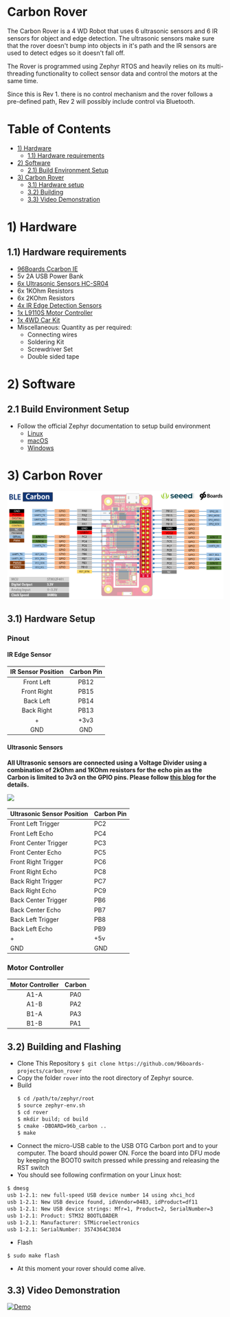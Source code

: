 # Carbon Rover

The Carbon Rover is a 4 WD Robot that uses 6 ultrasonic sensors and 6 IR sensors for object and edge detection.
The ultrasonic sensors make sure that the rover doesn't bump into objects in it's path and the IR sensors are used to detect edges so it doesn't fall off.

The Rover is programmed using Zephyr RTOS and heavily relies on its multi-threading functionality to collect sensor data and control the motors at the same time.

Since this is Rev 1. there is no control mechanism and the rover follows a pre-defined path, Rev 2 will possibly include control via Bluetooth.

# Table of Contents

- [1) Hardware](#1-hardware)
   - [1.1) Hardware requirements](#11-hardware-requirements)
- [2) Software](#2-software)
   - [2.1) Build Environment Setup](#21-build-environment-setup)
- [3) Carbon Rover](#3-carbon-rover)
   - [3.1) Hardware setup](#31-hardware-setup)
   - [3.2) Building](#32-building)
   - [3.3) Video Demonstration](#33-video-demonstration)

# 1) Hardware

## 1.1) Hardware requirements

- [96Boards Ccarbon IE](https://www.96boards.org/product/carbon/)
- 5v 2A USB Power Bank
- [6x Ultrasonic Sensors HC-SR04](https://www.robomart.com/buy-4-pin-ultrasonic-sensor-module-arduino-raspberry?search=hcsr04&dsearch=hcsr04)
- 6x 1KOhm Resistors
- 6x 2KOhm Resistors
- [4x IR Edge Detection Sensors](https://www.robomart.com/ir-based-digital-color-sensor-black-white)
- [1x L9110S Motor Controller](https://www.amazon.com/L9110S-Stepper-Driver-Atomic-Market/dp/B01ACIALJ4/ref=sr_1_1?ie=UTF8&qid=1516181215&sr=8-1&keywords=l9110s)
- [1x 4WD Car Kit](https://www.amazon.in/Rees52-4-Wheel-Chassis-Encoder-Arduino/dp/B071Z3XTQH/ref=sr_1_6?s=industrial&ie=UTF8&qid=1516181373&sr=1-6&keywords=car+kit)
- Miscellaneous: Quantity as per required:
  - Connecting wires
  - Soldering Kit
  - Screwdriver Set
  - Double sided tape


# 2) Software

## 2.1 Build Environment Setup

- Follow the official Zephyr documentation to setup build environment
	- [Linux](http://docs.zephyrproject.org/getting_started/installation_linux.html)
	- [macOS](http://docs.zephyrproject.org/getting_started/installation_mac.html)
	- [Windows](http://docs.zephyrproject.org/getting_started/installation_mac.html)

# 3) Carbon Rover

![](https://raw.githubusercontent.com/SeeedDocument/BLE-Carbon/master/img/pinout.png)

## 3.1) Hardware Setup

### Pinout

#### IR Edge Sensor

| IR Sensor Position | Carbon Pin |
|:------------------:|:----------:|
| Front Left         | PB12       |
| Front Right        | PB15       |
| Back Left          | PB14       |
| Back Right         | PB13       |
| +                  | +3v3       |
| GND                | GND        |


#### Ultrasonic Sensors

**All Ultrasonic sensors are connected using a Voltage Divider using a combination of 2kOhm and 1KOhm resistors for the echo pin as the Carbon is limited to 3v3 on the GPIO pins. Please follow [this blog](https://www.96boards.org/blog/zephyr-hcsr04/) for the details.**

![](https://www.96boards.org/assets/images/blog/hcsr04-voltage-divider.svg)

| Ultrasonic Sensor Position | Carbon Pin |
|:---------------------------|------------|
| Front Left Trigger         | PC2        |
| Front Left Echo            | PC4        |
| Front Center Trigger       | PC3        |
| Front Center Echo          | PC5        |
| Front Right Trigger        | PC6        |
| Front Right Echo           | PC8        |
| Back Right Trigger         | PC7        |
| Back Right Echo            | PC9        |
| Back Center Trigger        | PB6        |
| Back Center Echo           | PB7        |
| Back Left Trigger          | PB8        |
| Back Left Echo             | PB9        |
| +                          | +5v        |
| GND                        | GND        |

### Motor Controller

| Motor Controller | Carbon |
|:----------------:|:------:|
| A1-A             | PA0    |
| A1-B             | PA2    |
| B1-A             | PA3    |
| B1-B             | PA1    |

## 3.2) Building and Flashing

- Clone This Repository
  ```$ git clone https://github.com/96boards-projects/carbon_rover```
- Copy the folder ```rover``` into the root directory of Zephyr source.
- Build
  ```shell
  $ cd /path/to/zephyr/root
  $ source zephyr-env.sh
  $ cd rover
  $ mkdir build; cd build
  $ cmake -DBOARD=96b_carbon ..
  $ make
  ```
- Connect the micro-USB cable to the USB OTG Carbon port and to your computer. The board should power ON. Force the board into DFU mode by keeping the BOOT0 switch pressed while pressing and releasing the RST switch
- You should see following confirmation on your Linux host:
```shell
$ dmesg
usb 1-2.1: new full-speed USB device number 14 using xhci_hcd
usb 1-2.1: New USB device found, idVendor=0483, idProduct=df11
usb 1-2.1: New USB device strings: Mfr=1, Product=2, SerialNumber=3
usb 1-2.1: Product: STM32 BOOTLOADER
usb 1-2.1: Manufacturer: STMicroelectronics
usb 1-2.1: SerialNumber: 3574364C3034
```
- Flash
```shell
$ sudo make flash
```
- At this moment your rover should come alive.

## 3.3) Video Demonstration

[![Demo](https://img.youtube.com/vi/BEC8CVmJyRc/0.jpg)](https://www.youtube.com/watch?v=BEC8CVmJyRc)
